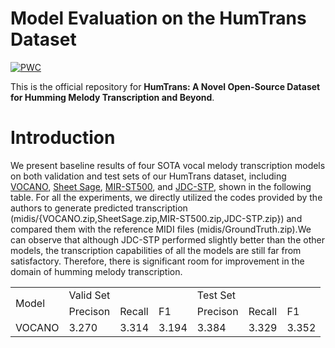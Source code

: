 # Model Evaluation on the HumTrans Dataset
[![PWC](https://img.shields.io/badge/%F0%9F%A4%97%20Hugging%20Face-HumTrans%20Dataset-green)](https://huggingface.co/datasets/dadinghh2/HumTrans)

This is the official repository for **HumTrans: A Novel Open-Source Dataset for Humming Melody Transcription and Beyond**.

# Introduction
We present baseline results of four SOTA vocal melody transcription models on both validation and test sets of our HumTrans dataset, including [VOCANO](https://github.com/B05901022/VOCANO/tree/main), [Sheet Sage](https://github.com/chrisdonahue/sheetsage), [MIR-ST500](https://github.com/york135/singing_transcription_ICASSP2021/tree/master), and [JDC-STP](https://github.com/keums/icassp2022-vocal-transcription), shown in the following table. For all the experiments, we directly utilized the codes provided by the authors to generate predicted transcription (midis/{VOCANO.zip,SheetSage.zip,MIR-ST500.zip,JDC-STP.zip}) and compared them with the reference MIDI files (midis/GroundTruth.zip).We can observe that although JDC-STP performed slightly better than the other models, the transcription capabilities of all the models are still far from satisfactory. Therefore, there is significant room for improvement in the domain of humming melody transcription.

<table>
  <tr>
    <td rowspan="2">Model</td>
    <td colspan="3">Valid Set</td>
    <td colspan="3">Test Set</td>
  </tr>
  <tr>
    <td>Precison</td>
    <td>Recall</td>
    <td>F1</td>
    <td>Precison</td>
    <td>Recall</td>
    <td>F1</td>
  </tr>
  <tr>
    <td>VOCANO</td>
    <td>3.270</td>
    <td>3.314</td>
    <td>3.194</td>
    <td>3.384</td>
    <td>3.329</td>
    <td>3.352</td>
  </tr> 
</table>
